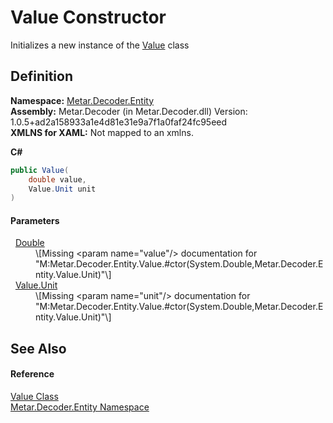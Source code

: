 # Value Constructor


Initializes a new instance of the <a href="T_Metar_Decoder_Entity_Value.md">Value</a> class



## Definition
**Namespace:** <a href="N_Metar_Decoder_Entity.md">Metar.Decoder.Entity</a>  
**Assembly:** Metar.Decoder (in Metar.Decoder.dll) Version: 1.0.5+ad2a158933a1e4d81e31e9a7f1a0faf24fc95eed  
**XMLNS for XAML:** Not mapped to an xmlns.

**C#**
``` C#
public Value(
	double value,
	Value.Unit unit
)
```



#### Parameters
<dl><dt>  <a href="https://learn.microsoft.com/dotnet/api/system.double" target="_blank" rel="noopener noreferrer">Double</a></dt><dd>\[Missing &lt;param name="value"/&gt; documentation for "M:Metar.Decoder.Entity.Value.#ctor(System.Double,Metar.Decoder.Entity.Value.Unit)"\]</dd><dt>  <a href="T_Metar_Decoder_Entity_Value_Unit.md">Value.Unit</a></dt><dd>\[Missing &lt;param name="unit"/&gt; documentation for "M:Metar.Decoder.Entity.Value.#ctor(System.Double,Metar.Decoder.Entity.Value.Unit)"\]</dd></dl>

## See Also


#### Reference
<a href="T_Metar_Decoder_Entity_Value.md">Value Class</a>  
<a href="N_Metar_Decoder_Entity.md">Metar.Decoder.Entity Namespace</a>  
